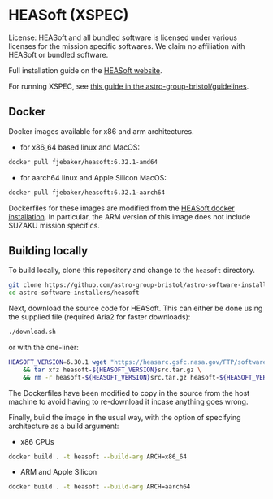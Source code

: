 # HEASoft (XSPEC)

License: HEASoft and all bundled software is licensed under various licenses for the mission specific softwares. We claim no affiliation with HEASoft or bundled software.

Full installation guide on the [HEASoft website](https://heasarc.gsfc.nasa.gov/lheasoft/download.html).

For running XSPEC, see [this guide in the astro-group-bristol/guidelines](https://github.com/astro-group-bristol/guidelines/blob/main/guides/xspec-setup.md).

## Docker

Docker images available for x86 and arm architectures.

- for x86_64 based linux and MacOS:

```bash
docker pull fjebaker/heasoft:6.32.1-amd64
```

- for aarch64 linux and Apple Silicon MacOS:

```bash
docker pull fjebaker/heasoft:6.32.1-aarch64
```

Dockerfiles for these images are modified from the [HEASoft docker installation](https://heasarc.gsfc.nasa.gov/lheasoft/docker.html). In particular, the ARM version of this image does not include SUZAKU mission specifics.

## Building locally
To build locally, clone this repository and change to the `heasoft` directory.
```bash
git clone https://github.com/astro-group-bristol/astro-software-installers
cd astro-software-installers/heasoft
```

Next, download the source code for HEASoft. This can either be done using the supplied file (required Aria2 for faster downloads):

```bash
./download.sh
```

or with the one-liner:

```bash
HEASOFT_VERSION=6.30.1 wget "https://heasarc.gsfc.nasa.gov/FTP/software/lheasoft/lheasoft${HEASOFT_VERSION}/heasoft-${HEASOFT_VERSION}src.tar.gz" \
    && tar xfz heasoft-${HEASOFT_VERSION}src.tar.gz \
    && rm -r heasoft-${HEASOFT_VERSION}src.tar.gz heasoft-${HEASOFT_VERSION}/suzaku
```

The Dockerfiles have been modified to copy in the source from the host machine to avoid having to re-download it incase anything goes wrong.

Finally, build the image in the usual way, with the option of specifying architecture as a build argument:

- x86 CPUs
```bash
docker build . -t heasoft --build-arg ARCH=x86_64
```

- ARM and Apple Silicon
```bash
docker build . -t heasoft --build-arg ARCH=aarch64
```
